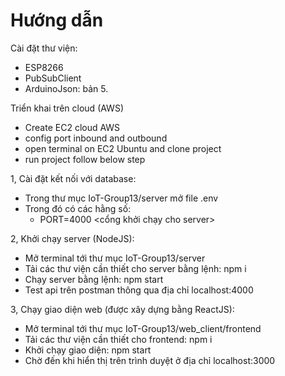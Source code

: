# Hướng dẫn
 Cài đặt thư viện:
- ESP8266
- PubSubClient
- ArduinoJson: bản 5.

Triển khai trên cloud (AWS)
- Create EC2 cloud AWS
- config port inbound and outbound
- open terminal on EC2 Ubuntu and clone project
- run project follow below step

1, Cài đặt kết nối với database:
- Trong thư mục IoT-Group13/server mở file .env
- Trong đó có các hằng số:
	- PORT=4000     <cổng khởi chạy cho server>

2, Khởi chạy server (NodeJS):
- Mở terminal tới thư mục IoT-Group13/server
- Tải các thư viện cần thiết cho server bằng lệnh: npm i
- Chạy server bằng lệnh: npm start
- Test api trên postman thông qua địa chỉ localhost:4000

3, Chạy giao diện web (được xây dựng bằng ReactJS):
- Mở terminal tới thư mục IoT-Group13/web_client/frontend
- Tải các thư viện cần thiết cho frontend: npm i
- Khởi chạy giao diện: npm start
- Chờ đến khi hiển thị trên trình duyệt ở địa chỉ localhost:3000
